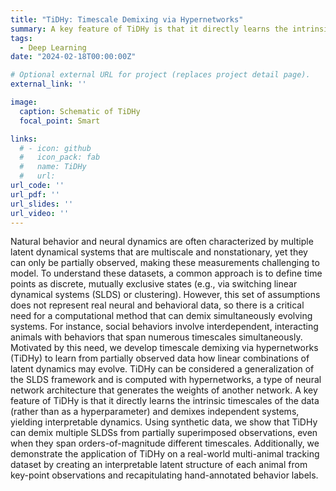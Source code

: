 ```yaml
---
title: "TiDHy: Timescale Demixing via Hypernetworks"
summary: A key feature of TiDHy is that it directly learns the intrinsic timescales of the data (rather than as a hyperparameter) and demixes independent systems, yielding interpretable dynamics. Using synthetic data, we show that TiDHy can demix multiple SLDSs from partially superimposed observations, even when they span orders-of-magnitude different timescales.
tags:
  - Deep Learning
date: "2024-02-18T00:00:00Z"

# Optional external URL for project (replaces project detail page).
external_link: ''

image:
  caption: Schematic of TiDHy
  focal_point: Smart

links:
  # - icon: github
  #   icon_pack: fab
  #   name: TiDHy
  #   url: 
url_code: ''
url_pdf: ''
url_slides: ''
url_video: ''
---
```

Natural behavior and neural dynamics are often characterized by multiple latent dynamical systems that are multiscale and nonstationary, yet they can only be partially observed, making these measurements challenging to model. To understand these datasets, a common approach is to define time points as discrete, mutually exclusive states (e.g., via switching linear dynamical systems (SLDS) or clustering). However, this set of assumptions does not represent real neural and behavioral data, so there is a critical need for a computational method that can demix simultaneously evolving systems. For instance, social behaviors involve interdependent, interacting animals with behaviors that span numerous timescales simultaneously. Motivated by this need, we develop timescale demixing via hypernetworks (TiDHy) to learn from partially observed data how linear combinations of latent dynamics may evolve. TiDHy can be considered a generalization of the SLDS framework and is computed with hypernetworks, a type of neural network architecture that generates the weights of another network.
A key feature of TiDHy is that it directly learns the intrinsic timescales of the data (rather than as a hyperparameter) and demixes independent systems, yielding interpretable dynamics. Using synthetic data, we show that TiDHy can demix multiple SLDSs from partially superimposed observations, even when they span orders-of-magnitude different timescales. Additionally, we demonstrate the application of TiDHy on a real-world multi-animal tracking dataset by creating an interpretable latent structure of each animal from key-point observations and recapitulating hand-annotated behavior labels.